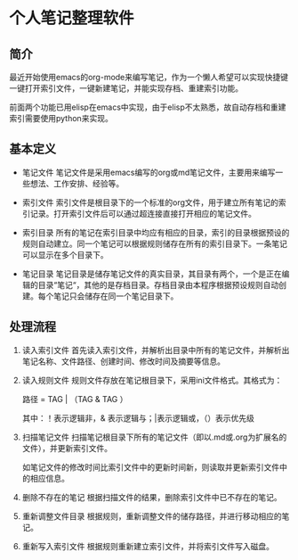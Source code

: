 个人笔记整理软件
======

简介
----

最近开始使用emacs的org-mode来编写笔记，作为一个懒人希望可以实现快捷键一键打开索引文件，一键新建笔记，并能实现存档、重建索引功能。

前面两个功能已用elisp在emacs中实现，由于elisp不太熟悉，故自动存档和重建索引需要使用python来实现。

基本定义
-----
- 笔记文件
  笔记文件是采用emacs编写的org或md笔记文件，主要用来编写一些想法、工作安排、经验等。

- 索引文件
  索引文件是根目录下的一个标准的org文件，用于建立所有笔记的索引记录。打开索引文件后可以通过超连接直接打开相应的笔记文件。

- 索引目录
  所有的笔记在索引目录中均应有相应的目录，索引的目录根据预设的规则自动建立。同一个笔记可以根据规则储存在所有的索引目录下。一条笔记可以显示在多个目录下。

- 笔记目录
  笔记目录是储存笔记文件的真实目录，其目录有两个，一个是正在编辑的目录“笔记“，其他的是存档目录。存档目录由本程序根据预设规则自动创建。每个笔记只会储存在同一个笔记目录下。

处理流程
------

1. 读入索引文件
   首先读入索引文件，并解析出目录中所有的笔记文件，并解析出笔记名称、文件路径、创建时间、修改时间及摘要等信息。

2. 读入规则文件
   规则文件存放在笔记根目录下，采用ini文件格式。其格式为：

	路径 = TAG | （TAG & TAG ）

	其中：！表示逻辑非，& 表示逻辑与；|表示逻辑或，（）表示优先级

3. 扫描笔记文件
   扫描笔记根目录下所有的笔记文件（即以.md或.org为扩展名的文件），并更新索引文件。

	如笔记文件的修改时间比索引文件中的更新时间新，则读取并更新索引文件中的相应信息。

4. 删除不存在的笔记
   根据扫描文件的结果，删除索引文件中已不存在的笔记。

5. 重新调整文件目录
   根据规则，重新调整文件的储存路径，并进行移动相应的笔记。

6. 重新写入索引文件
   根据规则重新建立索引文件，并将索引文件写入磁盘。
